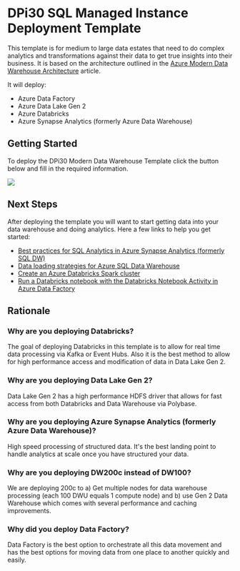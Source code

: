 # DPi30 SQL Managed Instance Deployment Template

This template is for medium to large data estates that need to do complex analytics and transformations against their data to get true insights into their business. It is based on the architecture outlined in the [Azure Modern Data Warehouse Architecture](https://docs.microsoft.com/en-us/azure/architecture/solution-ideas/articles/modern-data-warehouse) article.

It will deploy:
* Azure Data Factory
* Azure Data Lake Gen 2
* Azure Databricks
* Azure Synapse Analytics (formerly Azure Data Warehouse)

## Getting Started
To deploy the DPi30 Modern Data Warehouse Template click the button below and fill in the required information.

<a href="https://portal.azure.com/#create/Microsoft.Template/uri/https%3A%2F%2Fraw.githubusercontent.com%2Fcbattlegear%2Fdpi30%2Fmaster%2Fmanagedinstance%2Fdpi30managedinstance.json" target ="_blank">
    <img src="https://azurecomcdn.azureedge.net/mediahandler/acomblog/media/Default/blog/deploybutton.png"></img>
</a>

## Next Steps
After deploying the template you will want to start getting data into your data warehouse and doing analytics. Here a few links to help you get started:

* [Best practices for SQL Analytics in Azure Synapse Analytics (formerly SQL DW)](https://docs.microsoft.com/en-us/azure/sql-data-warehouse/sql-data-warehouse-best-practices)
* [Data loading strategies for Azure SQL Data Warehouse](https://docs.microsoft.com/en-us/azure/sql-data-warehouse/design-elt-data-loading)
* [Create an Azure Databricks Spark cluster](https://docs.microsoft.com/en-us/azure/storage/blobs/data-lake-storage-quickstart-create-databricks-account#create-a-spark-cluster-in-databricks)
* [Run a Databricks notebook with the Databricks Notebook Activity in Azure Data Factory](https://docs.microsoft.com/en-us/azure/data-factory/transform-data-using-databricks-notebook)

## Rationale

### Why are you deploying Databricks?
The goal of deploying Databricks in this template is to allow for real time data processing via Kafka or Event Hubs. Also it is the best method to allow for high performance access and modification of data in Data Lake Gen 2.

### Why are you deploying Data Lake Gen 2?
Data Lake Gen 2 has a high performance HDFS driver that allows for fast access from both Databricks and Data Warehouse via Polybase. 

### Why are you deploying Azure Synapse Analytics (formerly Azure Data Warehouse)? 
High speed processing of structured data. It's the best landing point to handle analytics at scale once you have structured your data.

### Why are you deploying DW200c instead of DW100?
We are deploying 200c to a) Get multiple nodes for data warehouse processing (each 100 DWU equals 1 compute node) and b) use Gen 2 Data Warehouse which comes with several performance and caching improvements.

### Why did you deploy Data Factory?
Data Factory is the best option to orchestrate all this data movement and has the best options for moving data from one place to another quickly and easily.

